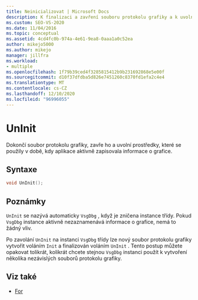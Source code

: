 ```yaml
---
title: Neinicializovat | Microsoft Docs
description: K finalizaci a zavření souboru protokolu grafiky a k uvolnění prostředků protokolování použijte metodu UnInit () VsgDbg.
ms.custom: SEO-VS-2020
ms.date: 11/04/2016
ms.topic: conceptual
ms.assetid: 4cd4fc0b-974a-4e61-9ea8-0aaa1a0c52ea
author: mikejo5000
ms.author: mikejo
manager: jillfra
ms.workload:
- multiple
ms.openlocfilehash: 1f79b39ced4f3285815412b9b231692868e5e00f
ms.sourcegitcommit: d10f37dfdba5d826e7451260c8370fd1efa2c4e4
ms.translationtype: MT
ms.contentlocale: cs-CZ
ms.lasthandoff: 12/10/2020
ms.locfileid: "96996055"
---
```

# <a name="uninit"></a>UnInit
Dokončí soubor protokolu grafiky, zavře ho a uvolní prostředky, které se použily v době, kdy aplikace aktivně zapisovala informace o grafice.

## <a name="syntax"></a>Syntaxe

```C++
void UnInit();
```

## <a name="remarks"></a>Poznámky
 `UnInit` se nazývá automaticky `VsgDbg` , když je zničena instance třídy. Pokud `VsgDbg` instance aktivně nezaznamenává informace o grafice, nemá to žádný vliv.

 Po zavolání `UnInit` na instanci `VsgDbg` třídy lze nový soubor protokolu grafiky vytvořit voláním `Init` a finalizován voláním `UnInit` . Tento postup můžete opakovat tolikrát, kolikrát chcete stejnou `VsgDbg` instanci použít k vytvoření několika nezávislých souborů protokolu grafiky.

## <a name="see-also"></a>Viz také
- [For](init.md)